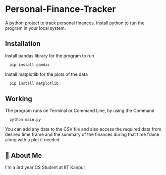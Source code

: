 # Personal-Finance-Tracker
A python project to track personal finances. Install python to run the program in your local system.

## Installation

Install pandas library for the program to run

```bash
  pip install pandas
```

Install matplotlib for the plots of the data

```bash
  pip install matplotlib
```

## Working

The program runs on Terminal or Command Line, by using the Command

```bash
  python main.py
```

You can add any data to the CSV file and also access the required data from desired time frame and the summary of the finances during that time frame along with a plot if needed.

## 🚀 About Me
I'm a 3rd year CS Student at IIT Kanpur
